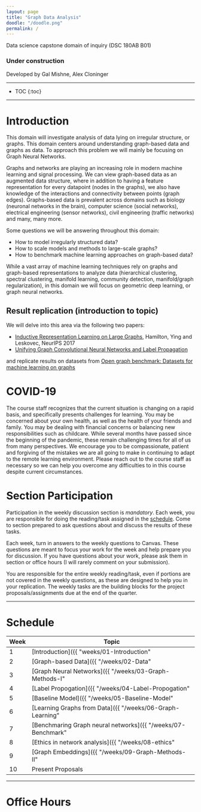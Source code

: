 ```yaml
---
layout: page
title: "Graph Data Analysis"
doodle: "/doodle.png"
permalink: /
---
```


Data science capstone domain of inquiry (DSC 180AB B01)

### Under construction

Developed by Gal Mishne, Alex Cloninger

---
* TOC
{:toc}

---

# Introduction

This domain will investigate analysis of data lying on irregular structure, or graphs. This domain centers around understanding graph-based data and graphs as data. To approach this problem we will mainly be focusing on Graph Neural Networks.

Graphs and networks are playing an increasing role in modern machine learning and signal processing. We can view graph-based data as an augmented data structure, where in addition to having a feature representation for every datapoint (nodes in the graphs), we also have knowledge of the interactions and connectivity between points (graph edges). Graphs-based data is prevalent across domains such as biology (neuronal networks in the brain), computer science (social networks), electrical engineering (sensor networks), civil engineering (traffic networks) and many, many more.

Some questions we will be answering throughout this domain:
- How to model irregularly structured data?
- How to scale models and methods to large-scale graphs?
- How to benchmark machine learning approaches on graph-based data?

While a vast array of machine learning techniques rely on graphs and graph-based representations to analyze data (hierarchical clustering, spectral clustering, manifold learning, community detection, manifold/graph regularization), in this domain we will focus on geometric deep learning, or graph neural networks.

## Result replication (introduction to topic)

We will delve into this area via the following two papers:
- [Inductive Representation Learning on Large Graphs](https://www-cs.stanford.edu/~jure/pubs/graphsage-nips17.pdf), Hamilton, Ying and Leskovec, NeurIPS 2017
- [Unifying Graph Convolutional Neural Networks and Label Propagation](https://arxiv.org/pdf/2002.06755)

and replicate results on datasets from [Open graph benchmark: Datasets for machine learning on graphs](https://arxiv.org/abs/2005.00687)


# COVID-19
The course staff recognizes that the current situation is changing on a rapid basis, and specifically presents challenges for learning. You may be concerned about your own health, as well as the health of your friends and family. You may be dealing with financial concerns or balancing new responsibilities such as childcare. While several months have passed since the beginning of the pandemic, these remain challenging times for all of us from many perspectives. We encourage you to be compassionate, patient and forgiving of the mistakes we are all going to make in continuing to adapt to the remote learning environment. Please reach out to the course staff as necessary so we can help you overcome any difficulties to in this course despite current circumstances.

# Section Participation

Participation in the weekly discussion section is *mandatory*. Each
week, you are responsible for doing the reading/task assigned in the
[schedule](#schedule). Come to section prepared to ask questions about
and discuss the results of these tasks.

Each week, turn in answers to the weekly questions to Canvas. These
questions are meant to focus your work for the week and help prepare
you for discussion. If you have questions about your work, please ask
them in section or office hours (I will rarely comment on your
submission).

You are responsible for the entire weekly reading/task, even if
portions are not covered in the weekly questions, as these are designed to help you in your replication. The weekly tasks are the building blocks for the project proposals/assignments due at the
end of the quarter.

---

# Schedule

|Week|Topic|
|--|--|
|1|[Introduction]({{ "weeks/01-Introduction" | absolute_url }})|
|2|[Graph-based Data]({{ "/weeks/02-Data" | absolute_url }})|
|3|[Graph Neural Networks]({{ "/weeks/03-Graph-Methods-I" | absolute_url }})|
|4|[Label Propogation]({{ "/weeks/04-Label-Propogation" | absolute_url }})|
|5|[Baseline Model]({{ "/weeks/05-Baseline-Model" | absolute_url }})|
|6|[Learning Graphs from Data]({{ "/weeks/06-Graph-Learning" | absolute_url }})|
|7|[Benchmaring Graph neural networks]({{ "/weeks/07-Benchmark" | absolute_url }})|
|8|[Ethics in network analysis]({{ "/weeks/08-ethics" | absolute_url }})|
|9|[Graph Embeddings]({{ "/weeks/09-Graph-Methods-II" | absolute_url }})|
|10|Present Proposals|

---

# Office Hours





